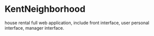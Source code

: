 # KentNeighborhood
house rental full web application, include front interface, user personal interface, manager interface.
